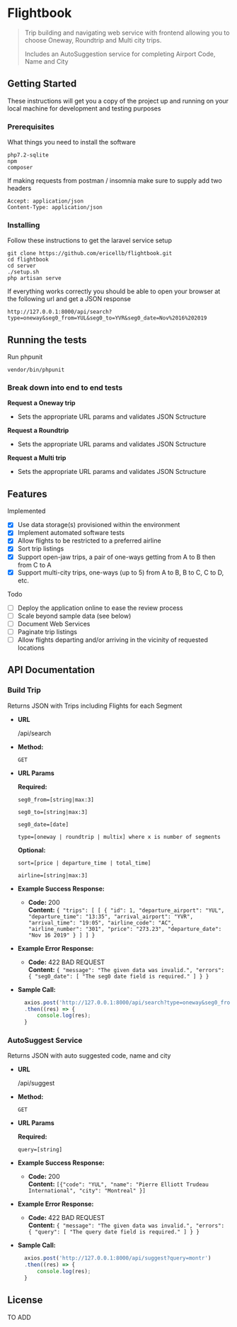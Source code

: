 # Flightbook

> Trip building and navigating web service with frontend allowing you to choose Oneway, Roundtrip and Multi city trips.
>
> Includes an AutoSuggestion service for completing Airport Code, Name and City

## Getting Started

These instructions will get you a copy of the project up and running on your local machine for development and testing purposes

### Prerequisites

What things you need to install the software

```
php7.2-sqlite
npm
composer
```

If making requests from postman / insomnia make sure to supply add two headers

```
Accept: application/json
Content-Type: application/json
```

### Installing

Follow these instructions to get the laravel service setup

```
git clone https://github.com/ericellb/flightbook.git
cd flightbook
cd server
./setup.sh
php artisan serve
```

If everything works correctly you should be able to open your browser at the following url and get a JSON response

```
http://127.0.0.1:8000/api/search?type=oneway&seg0_from=YUL&seg0_to=YVR&seg0_date=Nov%2016%202019
```

## Running the tests

Run phpunit

```
vendor/bin/phpunit
```

### Break down into end to end tests

**Request a Oneway trip**

- Sets the appropriate URL params and validates JSON Sctructure

**Request a Roundtrip**

- Sets the appropriate URL params and validates JSON Sctructure

**Request a Multi trip**

- Sets the appropriate URL params and validates JSON Sctructure

## Features

Implemented

- [x] Use data storage(s) provisioned within the environment
- [x] Implement automated software tests
- [x] Allow flights to be restricted to a preferred airline
- [x] Sort trip listings
- [x] Support open-jaw trips, a pair of one-ways getting from A to B then from C to A
- [x] Support multi-city trips, one-ways (up to 5) from A to B, B to C, C to D, etc.

Todo

- [ ] Deploy the application online to ease the review process
- [ ] Scale beyond sample data (see below)
- [ ] Document Web Services
- [ ] Paginate trip listings
- [ ] Allow flights departing and/or arriving in the vicinity of requested locations

## API Documentation

### Build Trip

Returns JSON with Trips including Flights for each Segment

- **URL**

  /api/search

- **Method:**

  `GET`

- **URL Params**

  **Required:**

  `seg0_from=[string|max:3]`

  `seg0_to=[string|max:3]`

  `seg0_date=[date]`

  `type=[oneway | roundtrip | multix] where x is number of segments`

  **Optional:**

  `sort=[price | departure_time | total_time]`

  `airline=[string|max:3]`

* **Example Success Response:**

  - **Code:** 200 <br />
    **Content:** `{ "trips": [ [ { "id": 1, "departure_airport": "YUL", "departure_time": "13:35", "arrival_airport": "YVR", "arrival_time": "19:05", "airline_code": "AC", "airline_number": "301", "price": "273.23", "departure_date": "Nov 16 2019" } ] ] }`

- **Example Error Response:**

  - **Code:** 422 BAD REQUEST <br />
    **Content:** `{ "message": "The given data was invalid.", "errors": { "seg0_date": [ "The seg0 date field is required." ] } }`

* **Sample Call:**

  ```javascript
    axios.post('http://127.0.0.1:8000/api/search?type=oneway&seg0_from=YUL&seg0_to=YVR&segd0_date=Nov 16 2019')
    .then((res) => {
    	console.log(res);
    }
  ```

### AutoSuggest Service

Returns JSON with auto suggested code, name and city

- **URL**

  /api/suggest

- **Method:**

  `GET`

- **URL Params**

  **Required:**

  `query=[string]`

* **Example Success Response:**

  - **Code:** 200 <br />
    **Content:** `[{"code": "YUL", "name": "Pierre Elliott Trudeau International", "city": "Montreal" }]`

- **Example Error Response:**

  - **Code:** 422 BAD REQUEST <br />
    **Content:** `{ "message": "The given data was invalid.", "errors": { "query": [ "The query date field is required." ] } }`

* **Sample Call:**

  ```javascript
    axios.post('http://127.0.0.1:8000/api/suggest?query=montr')
    .then((res) => {
    	console.log(res);
    }
  ```

## License

TO ADD
